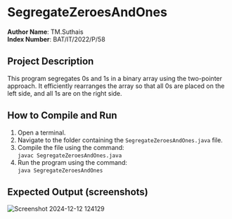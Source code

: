 # SegregateZeroesAndOnes

**Author Name**: TM.Suthais  
**Index Number**: BAT/IT/2022/P/58  

## Project Description
This program segregates 0s and 1s in a binary array using the two-pointer approach. It efficiently rearranges the array so that all 0s are placed on the left side, and all 1s are on the right side.

## How to Compile and Run
1. Open a terminal.
2. Navigate to the folder containing the `SegregateZeroesAndOnes.java` file.
3. Compile the file using the command:  
   `javac SegregateZeroesAndOnes.java`
4. Run the program using the command:  
   `java SegregateZeroesAndOnes`

## Expected Output (screenshots)
![Screenshot 2024-12-12 124129](https://github.com/user-attachments/assets/5b4d79d9-6c64-4bf0-9262-ca19594c54d2)

